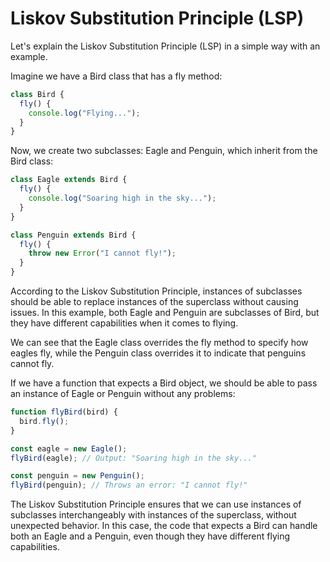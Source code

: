 # Liskov Substitution Principle (LSP)

Let's explain the Liskov Substitution Principle (LSP) in a simple way with an example.

Imagine we have a Bird class that has a fly method:

```javascript
class Bird {
  fly() {
    console.log("Flying...");
  }
}


```
Now, we create two subclasses: Eagle and Penguin, which inherit from the Bird class:

```javascript
class Eagle extends Bird {
  fly() {
    console.log("Soaring high in the sky...");
  }
}

class Penguin extends Bird {
  fly() {
    throw new Error("I cannot fly!");
  }
}


```

According to the Liskov Substitution Principle, instances of subclasses should be able to replace instances of the superclass without causing issues. In this example, both Eagle and Penguin are subclasses of Bird, but they have different capabilities when it comes to flying.

We can see that the Eagle class overrides the fly method to specify how eagles fly, while the Penguin class overrides it to indicate that penguins cannot fly.

If we have a function that expects a Bird object, we should be able to pass an instance of Eagle or Penguin without any problems:

```javascript
function flyBird(bird) {
  bird.fly();
}

const eagle = new Eagle();
flyBird(eagle); // Output: "Soaring high in the sky..."

const penguin = new Penguin();
flyBird(penguin); // Throws an error: "I cannot fly!"

```

The Liskov Substitution Principle ensures that we can use instances of subclasses interchangeably with instances of the superclass, without unexpected behavior. In this case, the code that expects a Bird can handle both an Eagle and a Penguin, even though they have different flying capabilities.